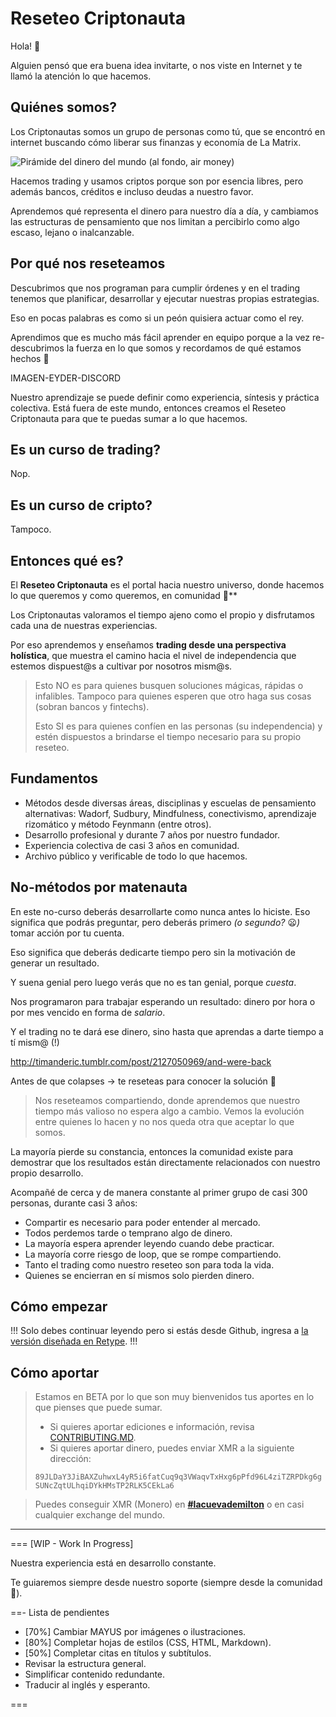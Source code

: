 # Reseteo Criptonauta

Hola! 👋

Alguien pensó que era buena idea invitarte, o nos viste en Internet y te llamó la atención lo que hacemos.

## Quiénes somos?

Los Criptonautas somos un grupo de personas como tú, que se encontró en internet buscando cómo liberar sus finanzas y economía de La Matrix.

![Pirámide del dinero del mundo (al fondo, air money)](https://user-images.githubusercontent.com/124811986/218235467-7afd6610-38e8-4981-a7d9-d3204c3b1dc2.png)

Hacemos trading y usamos criptos porque son por esencia libres, pero además bancos, créditos e incluso deudas a nuestro favor.

Aprendemos qué representa el dinero para nuestro día a día, y cambiamos las estructuras de pensamiento que nos limitan a percibirlo como algo escaso, lejano o inalcanzable.

## Por qué nos reseteamos

Descubrimos que nos programan para cumplir órdenes y en el trading tenemos que planificar, desarrollar y ejecutar nuestras propias estrategias.

Eso en pocas palabras es como si un peón quisiera actuar como el rey.

Aprendimos que es mucho más fácil aprender en equipo porque a la vez re-descubrimos la fuerza en lo que somos y recordamos de qué estamos hechos 🧡

IMAGEN-EYDER-DISCORD

Nuestro aprendizaje se puede definir como experiencia, síntesis y práctica colectiva. Está fuera de este mundo, entonces creamos el Reseteo Criptonauta para que te puedas sumar a lo que hacemos.

## Es un curso de trading?

Nop.

## Es un curso de cripto?

Tampoco.

## Entonces qué es?

El **Reseteo Criptonauta** es el portal hacia nuestro universo, donde hacemos lo que queremos y como queremos, en comunidad 🚀**

Los Criptonautas valoramos el tiempo ajeno como el propio y disfrutamos cada una de nuestras experiencias.

Por eso aprendemos y enseñamos **trading desde una perspectiva holística**, que muestra el camino hacia el nivel de independencia que estemos dispuest@s a cultivar por nosotros mism@s.

> Esto NO es para quienes busquen soluciones mágicas, rápidas o infalibles. Tampoco para quienes esperen que otro haga sus cosas (sobran bancos y fintechs).
> 
> Esto SI es para quienes confíen en las personas (su independencia) y estén dispuestos a brindarse el tiempo necesario para su propio reseteo.

## Fundamentos

* Métodos desde diversas áreas, disciplinas y escuelas de pensamiento alternativas: Wadorf, Sudbury, Mindfulness, conectivismo, aprendizaje rizomático y método Feynmann (entre otros).
* Desarrollo profesional y durante 7 años por nuestro fundador.
* Experiencia colectiva de casi 3 años en comunidad.
* Archivo público y verificable de todo lo que hacemos.

## No-métodos por matenauta

En este no-curso deberás desarrollarte como nunca antes lo hiciste. Eso significa que podrás preguntar, pero deberás primero *(o segundo?* 😦*)* tomar acción por tu cuenta.

Eso significa que deberás dedicarte tiempo pero sin la motivación de generar un resultado.

Y suena genial pero luego verás que no es tan genial, porque *cuesta*.

Nos programaron para trabajar esperando un resultado: dinero por hora o por mes vencido en forma de *salario*.

Y el trading no te dará ese dinero, sino hasta que aprendas a darte tiempo a tí mism@ (!)

http://timanderic.tumblr.com/post/2127050969/and-were-back

Antes de que colapses -> te reseteas para conocer la solución 🧡

> Nos reseteamos compartiendo, donde aprendemos que nuestro tiempo más valioso no espera algo a cambio. Vemos la evolución entre quienes lo hacen y no nos queda otra que aceptar lo que somos.

La mayoría pierde su constancia, entonces la comunidad existe para demostrar que los resultados están directamente relacionados con nuestro propio desarrollo.

Acompañé de cerca y de manera constante al primer grupo de casi 300 personas, durante casi 3 años:

- Compartir es necesario para poder entender al mercado.
- Todos perdemos tarde o temprano algo de dinero.
- La mayoría espera aprender leyendo cuando debe practicar.
- La mayoría corre riesgo de loop, que se rompe compartiendo.
- Tanto el trading como nuestro reseteo son para toda la vida.
- Quienes se encierran en sí mismos solo pierden dinero.

## Cómo empezar

!!!
Solo debes continuar leyendo pero si estás desde Github, ingresa a [la versión diseñada en Retype](https://trading.criptonautas.co).
!!!

## Cómo aportar

> Estamos en BETA por lo que son muy bienvenidos tus aportes en lo que pienses que puede sumar.
> 
> - Si quieres aportar ediciones e información, revisa [CONTRIBUTING.MD](CONTRIBUTING.md).
> - Si quieres aportar dinero, puedes enviar XMR a la siguiente dirección:
> 
> ``89JLDaY3JiBAXZuhwxL4yR5i6fatCuq9q3VWaqvTxHxg6pPfd96L4ziTZRPDkg6gSUNcZqtULhqiDYkHMsTP2RLK5CEkLa6``

> Puedes conseguir XMR (Monero) en **[#lacuevademilton](https://discord.criptonautas.co)** o en casi cualquier exchange del mundo.

---

=== [WIP - Work In Progress]

Nuestra experiencia está en desarrollo constante.

Te guiaremos siempre desde nuestro soporte (siempre desde la comunidad 🧡).

==- Lista de pendientes

* [70%] Cambiar MAYUS por imágenes o ilustraciones.
* [80%] Completar hojas de estilos (CSS, HTML, Markdown).
* [50%] Completar citas en títulos y subtítulos.
* Revisar la estructura general.
* Simplificar contenido redundante.
* Traducir al inglés y esperanto.

===
